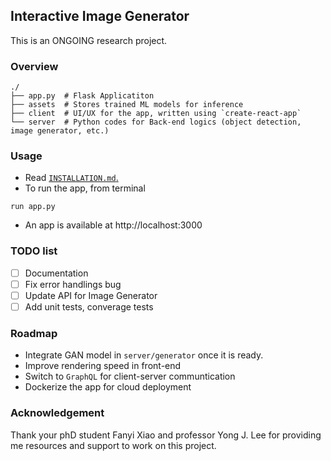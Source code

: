 ## Interactive Image Generator

This is an ONGOING research project.

### Overview
```shell
./
├── app.py  # Flask Applicatiton
├── assets  # Stores trained ML models for inference
├── client  # UI/UX for the app, written using `create-react-app`
└── server  # Python codes for Back-end logics (object detection, image generator, etc.) 
```

### Usage
* Read  [`INSTALLATION.md`.](INSTALL.md)
* To run the app, from terminal
```
run app.py
```
* An app is available at http://localhost:3000

### TODO list

- [ ] Documentation
- [ ] Fix error handlings bug
- [ ] Update API for Image Generator 
- [ ] Add unit tests, converage tests

### Roadmap
* Integrate GAN model in `server/generator` once it is ready.
* Improve rendering speed in front-end
* Switch to `GraphQL` for client-server communtication
* Dockerize the app for cloud deployment

### Acknowledgement
 Thank your phD student Fanyi Xiao and professor Yong J. Lee for providing me resources and support to work on this project.